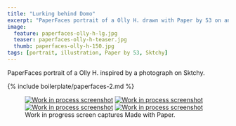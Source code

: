 ```yaml
---
title: "Lurking behind Domo"
excerpt: "PaperFaces portrait of a Olly H. drawn with Paper by 53 on an iPad."
image: 
  feature: paperfaces-olly-h-lg.jpg
  teaser: paperfaces-olly-h-teaser.jpg
  thumb: paperfaces-olly-h-150.jpg
tags: [portrait, illustration, Paper by 53, Sktchy]
---
```


PaperFaces portrait of a Olly H. inspired by a photograph on Sktchy.

{% include boilerplate/paperfaces-2.md %}

<figure class="third">
	<a href="{{ site.url }}/assets/images/paperfaces-olly-h-process-1-lg.jpg"><img src="{{ site.url }}/assets/images/paperfaces-olly-h-process-1-600.jpg" alt="Work in process screenshot"></a>
	<a href="{{ site.url }}/assets/images/paperfaces-olly-h-process-2-lg.jpg"><img src="{{ site.url }}/assets/images/paperfaces-olly-h-process-2-600.jpg" alt="Work in process screenshot"></a>
	<a href="{{ site.url }}/assets/images/paperfaces-olly-h-process-3-lg.jpg"><img src="{{ site.url }}/assets/images/paperfaces-olly-h-process-3-600.jpg" alt="Work in process screenshot"></a>
	<a href="{{ site.url }}/assets/images/paperfaces-olly-h-process-4-lg.jpg"><img src="{{ site.url }}/assets/images/paperfaces-olly-h-process-4-600.jpg" alt="Work in process screenshot"></a>
	<figcaption>Work in progress screen captures Made with Paper.</figcaption>
</figure>
